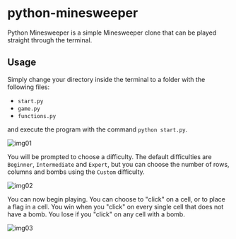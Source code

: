# python-minesweeper
Python Minesweeper is a simple Minesweeper clone that can be played straight through the terminal.

## Usage
Simply change your directory inside the terminal to a folder with the following files:

- `start.py`
- `game.py`
- `functions.py`

and execute the program with the command `python start.py`.

![img01](https://i.imgur.com/XBxOh63.png)

You will be prompted to choose a difficulty. The default difficulties are `Beginner`, `Intermediate` and `Expert`, but you can choose the number of rows, columns and bombs using the `Custom` difficulty.

![img02](https://i.imgur.com/ewbZGZS.png)

You can now begin playing. You can choose to "click" on a cell, or to place a flag in a cell. You win when you "click" on every single cell that does not have a bomb. You lose if you "click" on any cell with a bomb. 

![img03](https://i.imgur.com/VLt7Zlg.png)
